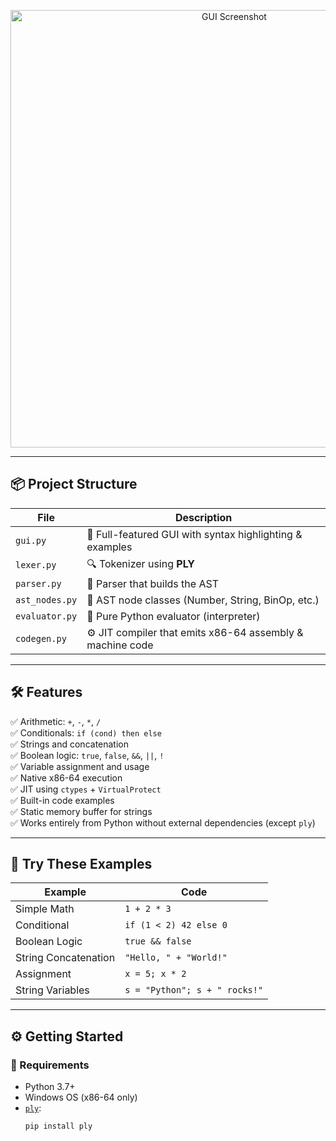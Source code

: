 
<p align="center">
  <img src="https://user-images.githubusercontent.com/placeholder/gui-example.png" alt="GUI Screenshot" width="700">
</p>

---

## 📦 Project Structure

| File | Description |
|------|-------------|
| `gui.py`        | 🎨 Full-featured GUI with syntax highlighting & examples |
| `lexer.py`      | 🔍 Tokenizer using **PLY** |
| `parser.py`     | 🧱 Parser that builds the AST |
| `ast_nodes.py`  | 🌳 AST node classes (Number, String, BinOp, etc.) |
| `evaluator.py`  | 🧠 Pure Python evaluator (interpreter) |
| `codegen.py`    | ⚙️ JIT compiler that emits x86-64 assembly & machine code |

---

## 🛠️ Features

✅ Arithmetic: `+`, `-`, `*`, `/`  
✅ Conditionals: `if (cond) then else`  
✅ Strings and concatenation  
✅ Boolean logic: `true`, `false`, `&&`, `||`, `!`  
✅ Variable assignment and usage  
✅ Native x86-64 execution  
✅ JIT using `ctypes` + `VirtualProtect`  
✅ Built-in code examples  
✅ Static memory buffer for strings  
✅ Works entirely from Python without external dependencies (except `ply`)

---

## 🧪 Try These Examples

| Example | Code |
|--------|------|
| Simple Math | `1 + 2 * 3` |
| Conditional | `if (1 < 2) 42 else 0` |
| Boolean Logic | `true && false` |
| String Concatenation | `"Hello, " + "World!"` |
| Assignment | `x = 5; x * 2` |
| String Variables | `s = "Python"; s + " rocks!"` |

---

## ⚙️ Getting Started

### 🔧 Requirements

- Python 3.7+
- Windows OS (x86-64 only)
- [`ply`](https://pypi.org/project/ply/):  
  ```bash
  pip install ply
